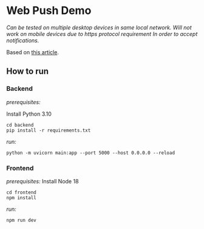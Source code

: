 # Web Push Demo

_Can be tested on multiple desktop devices in same local network._
_Will not work on mobile devices due to https protocol requirement_
_In order to accept notifications._

Based on [this article](https://felixgerschau.com/web-push-notifications-tutorial/#the-technology-behind-web-push-notifications).

## How to run

### Backend

_prerequisites:_

Install Python 3.10

```
cd backend
pip install -r requirements.txt
```

_run:_

```
python -m uvicorn main:app --port 5000 --host 0.0.0.0 --reload
```

### Frontend

_prerequisites:_
Install Node 18

```
cd frontend
npm install
```

_run:_

```
npm run dev
```
